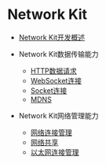 # Network Kit
- [Network Kit开发概述](../connectivity/net-mgmt-overview.md)

- Network Kit数据传输能力
    - [HTTP数据请求](../connectivity/http-request.md)
    - [WebSocket连接](../connectivity/websocket-connection.md)
    - [Socket连接](../connectivity/socket-connection.md)
    - [MDNS](../connectivity/net-mdns.md)

- Network Kit网络管理能力
    - [网络连接管理](../connectivity/net-connection-manager.md)
    - [网络共享](../connectivity/net-sharing.md)
    - [以太网连接管理](../connectivity/net-ethernet.md)